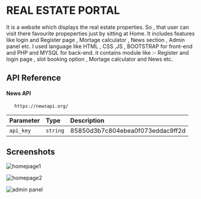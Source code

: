 
# REAL ESTATE PORTAL

It is a website which displays the real estate properties. So , that user can visit there favourite propeperties just by sitting at Home. It includes features like login and Register page , Mortage calculator , News section , Admin panel etc. I used language like HTML , CSS ,JS , BOOTSTRAP for front-end and PHP and MYSQL for back-end.
it contains module like :-
Register and login page , slot booking option , Mortage calculator and News etc.

## API Reference

#### News API

```http
   https://newsapi.org/
```

| Parameter | Type     | Description                |
| :-------- | :------- | :------------------------- |
| `api_key` | `string` | 85850d3b7c804ebea0f073eddac9ff2d |




## Screenshots

![homepage1](https://shreyashparab.github.io/REAL-ESTATE-PORTAL/ty%20project/images/homepage1)

![homepage2](https://shreyashparab.github.io/REAL-ESTATE-PORTAL/ty%20project/images/homepage2)

![admin panel](https://shreyashparab.github.io/REAL-ESTATE-PORTAL/ty%20project/images/homepage1)

